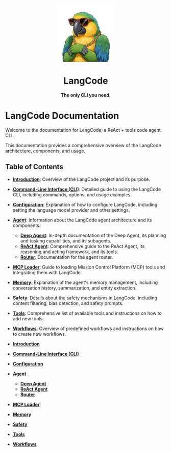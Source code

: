 <div align="center">
  <img src="../assets/logo.png" alt="LangCode Logo" width="180" />
  <h1><b>LangCode</b></h1>
  <p><b>The only CLI you need.</b></p>
</div>

# LangCode Documentation

Welcome to the documentation for LangCode, a ReAct + tools code agent CLI.

This documentation provides a comprehensive overview of the LangCode architecture, components, and usage.

## Table of Contents

- **[Introduction](README.md)**: Overview of the LangCode project and its purpose.
- **[Command-Line Interface (CLI)](cli.md)**: Detailed guide to using the LangCode CLI, including commands, options, and usage examples.
- **[Configuration](config.md)**: Explanation of how to configure LangCode, including setting the language model provider and other settings.
- **[Agent](agent/README.md)**: Information about the LangCode agent architecture and its components.
  - **[Deep Agent](agent/deep.md)**: In-depth documentation of the Deep Agent, its planning and tasking capabilities, and its subagents.
  - **[ReAct Agent](agent/react.md)**: Comprehensive guide to the ReAct Agent, its reasoning and acting framework, and its tools.
  - **[Router](agent/router.md)**: Documentation for the agent router.
- **[MCP Loader](mcp_loader.md)**: Guide to loading Mission Control Platform (MCP) tools and integrating them with LangCode.
- **[Memory](memory.md)**: Explanation of the agent's memory management, including conversation history, summarization, and entity extraction.
- **[Safety](safety.md)**: Details about the safety mechanisms in LangCode, including content filtering, bias detection, and safety prompts.
- **[Tools](tools.md)**: Comprehensive list of available tools and instructions on how to add new tools.
- **[Workflows](workflows.md)**: Overview of predefined workflows and instructions on how to create new workflows.


- **[Introduction](README.md)**
- **[Command-Line Interface (CLI)](cli.md)**
- **[Configuration](config.md)**
- **[Agent](agent/README.md)**
  - **[Deep Agent](agent/deep.md)**
  - **[ReAct Agent](agent/react.md)**
  - **[Router](agent/router.md)**
- **[MCP Loader](mcp_loader.md)**
- **[Memory](memory.md)**
- **[Safety](safety.md)**
- **[Tools](tools.md)**
- **[Workflows](workflows.md)**
